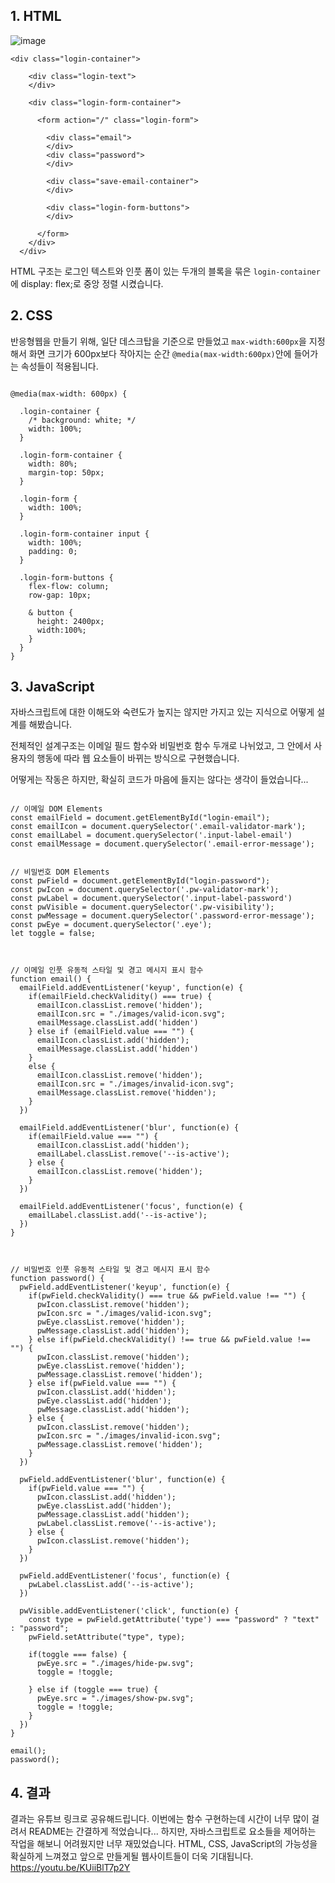 ## 1. HTML
![image](https://github.com/dldnlee/home-work/assets/83799987/d298493a-17f9-4d07-b08f-bbaa610f55c1)
```
<div class="login-container">

    <div class="login-text">
    </div>

    <div class="login-form-container">

      <form action="/" class="login-form">

        <div class="email">
        </div>
        <div class="password">
        </div>

        <div class="save-email-container">
        </div>

        <div class="login-form-buttons">
        </div>

      </form>
    </div>
  </div>
```
HTML 구조는 로그인 텍스트와 인풋 폼이 있는 두개의 블록을 묶은 `login-container`에 display: flex;로 중앙 정렬 시켰습니다.
## 2. CSS

반응형웹을 만들기 위해, 일단 데스크탑을 기준으로 만들었고 `max-width:600px`을 지정해서 화면 크기가 600px보다 작아지는 순간 `@media(max-width:600px)`안에 들어가는 속성들이 적용됩니다. 
```

@media(max-width: 600px) {

  .login-container {
    /* background: white; */
    width: 100%;
  }

  .login-form-container {
    width: 80%;
    margin-top: 50px;
  }

  .login-form {
    width: 100%;
  }

  .login-form-container input {
    width: 100%;
    padding: 0;
  }

  .login-form-buttons {
    flex-flow: column;
    row-gap: 10px;

    & button {
      height: 2400px;
      width:100%;
    }
  }
}
```

## 3. JavaScript
자바스크립트에 대한 이해도와 숙련도가 높지는 않지만 가지고 있는 지식으로 어떻게 설계를 해봤습니다.

전체적인 설계구조는 이메일 필드 함수와 비밀번호 함수 두개로 나뉘었고, 그 안에서 사용자의 행동에 따라 웹 요소들이 바뀌는 방식으로 구현했습니다.

어떻게는 작동은 하지만, 확실히 코드가 마음에 들지는 않다는 생각이 들었습니다... 

```

// 이메일 DOM Elements
const emailField = document.getElementById("login-email");
const emailIcon = document.querySelector('.email-validator-mark');
const emailLabel = document.querySelector('.input-label-email')
const emailMessage = document.querySelector('.email-error-message');


// 비밀번호 DOM Elements
const pwField = document.getElementById("login-password");
const pwIcon = document.querySelector('.pw-validator-mark');
const pwLabel = document.querySelector('.input-label-password')
const pwVisible = document.querySelector('.pw-visibility');
const pwMessage = document.querySelector('.password-error-message');
const pwEye = document.querySelector('.eye');
let toggle = false;



// 이메일 인풋 유동적 스타일 및 경고 메시지 표시 함수
function email() {
  emailField.addEventListener('keyup', function(e) {
    if(emailField.checkValidity() === true) {
      emailIcon.classList.remove('hidden');
      emailIcon.src = "./images/valid-icon.svg";
      emailMessage.classList.add('hidden')
    } else if (emailField.value === "") {
      emailIcon.classList.add('hidden');
      emailMessage.classList.add('hidden')
    } 
    else {
      emailIcon.classList.remove('hidden');
      emailIcon.src = "./images/invalid-icon.svg";
      emailMessage.classList.remove('hidden');
    }
  })
  
  emailField.addEventListener('blur', function(e) {
    if(emailField.value === "") {
      emailIcon.classList.add('hidden');
      emailLabel.classList.remove('--is-active');
    } else {
      emailIcon.classList.remove('hidden');
    }
  })

  emailField.addEventListener('focus', function(e) {
    emailLabel.classList.add('--is-active');
  })
}



// 비밀번호 인풋 유동적 스타일 및 경고 메시지 표시 함수
function password() {
  pwField.addEventListener('keyup', function(e) {
    if(pwField.checkValidity() === true && pwField.value !== "") {
      pwIcon.classList.remove('hidden');
      pwIcon.src = "./images/valid-icon.svg";
      pwEye.classList.remove('hidden');
      pwMessage.classList.add('hidden');
    } else if(pwField.checkValidity() !== true && pwField.value !== "") {
      pwIcon.classList.remove('hidden');
      pwEye.classList.remove('hidden');
      pwMessage.classList.remove('hidden');
    } else if(pwField.value === "") {
      pwIcon.classList.add('hidden');
      pwEye.classList.add('hidden');
      pwMessage.classList.add('hidden');
    } else {
      pwIcon.classList.remove('hidden');
      pwIcon.src = "./images/invalid-icon.svg";
      pwMessage.classList.remove('hidden');
    }
  })
  
  pwField.addEventListener('blur', function(e) {
    if(pwField.value === "") {
      pwIcon.classList.add('hidden');
      pwEye.classList.add('hidden');
      pwMessage.classList.add('hidden');
      pwLabel.classList.remove('--is-active');
    } else {
      pwIcon.classList.remove('hidden');
    }
  })

  pwField.addEventListener('focus', function(e) {
    pwLabel.classList.add('--is-active');
  })

  pwVisible.addEventListener('click', function(e) {
    const type = pwField.getAttribute('type') === "password" ? "text" : "password";
    pwField.setAttribute("type", type);
    
    if(toggle === false) {
      pwEye.src = "./images/hide-pw.svg";
      toggle = !toggle;
      
    } else if (toggle === true) {
      pwEye.src = "./images/show-pw.svg";
      toggle = !toggle;
    }
  })
}

email();
password();

```


## 4. 결과
결과는 유튜브 링크로 공유해드립니다. 이번에는 함수 구현하는데 시간이 너무 많이 걸려서 README는 간결하게 적었습니다... 하지만, 자바스크립트로 요소들을 제어하는 작업을 해보니 어려웠지만 너무 재밌었습니다. HTML, CSS, JavaScript의 가능성을 확실하게 느껴졌고 앞으로 만들게될 웹사이트들이 더욱 기대됩니다.
<br>
https://youtu.be/KUiiBlT7p2Y
